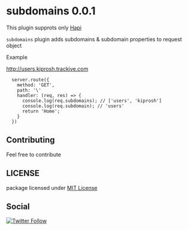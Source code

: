 # subdomains 0.0.1

This plugin supprots only [Hapi](hapijs.com)

`subdomains` plugin adds subdomains & subdomain properties to request object

Example

http://users.kiprosh.trackive.com

```
  server.route({
    method: 'GET',
    path: '\'
    handler: (req, res) => {
      console.log(req.subdomains); // ['users', 'kiprosh']
      console.log(req.subdomain); // 'users'
      return 'Home';
    }
  })
```

## Contributing

Feel free to contribute

## LICENSE

package licensed under [MIT License](https://github.com/vemarav/subdomains/blob/master/LICENSE)

## Social

[![Twitter Follow](https://img.shields.io/twitter/follow/vemarav.svg?style=social&label=Follow)](https://twitter.com/vemarav)
